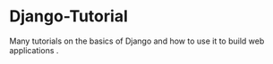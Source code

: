 # Django-Tutorial
Many tutorials on the basics of Django and how to use it to build web applications . 
